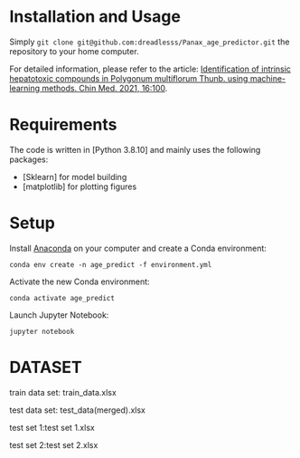 # Installation and Usage
Simply `git clone git@github.com:dreadlesss/Panax_age_predictor.git` the repository to your home computer. 

For detailed information, please refer to the article: [Identification of intrinsic hepatotoxic compounds in Polygonum multiflorum Thunb. using machine-learning methods. Chin Med. 2021, 16:100](https://cmjournal.biomedcentral.com/track/pdf/10.1186/s13020-021-00511-5.pdf).

# Requirements 

The code is written in [Python 3.8.10] and mainly uses the following packages:
* [Sklearn] for model building
* [matplotlib] for plotting figures

# Setup

Install [Anaconda](https://www.anaconda.com/distribution/#download-section) on your computer and create a Conda environment:

```
conda env create -n age_predict -f environment.yml 
```

Activate the new Conda environment:

```
conda activate age_predict
```

Launch Jupyter Notebook:

```
jupyter notebook
```

# DATASET
train data set: train_data.xlsx

test data set: test_data(merged).xlsx

test set 1:test set 1.xlsx

test set 2:test set 2.xlsx

